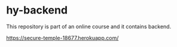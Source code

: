 # hy-backend

This repository is part of an online course and it contains backend.

https://secure-temple-18677.herokuapp.com/
